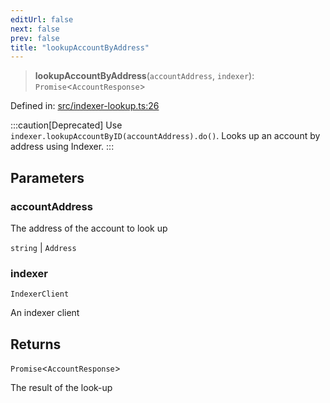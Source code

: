 ```yaml
---
editUrl: false
next: false
prev: false
title: "lookupAccountByAddress"
---
```


> **lookupAccountByAddress**(`accountAddress`, `indexer`): `Promise`\<`AccountResponse`\>

Defined in: [src/indexer-lookup.ts:26](https://github.com/algorandfoundation/algokit-utils-ts/blob/45957336d0cbf88c980c0a3343335a5e5e142c93/src/indexer-lookup.ts#L26)

:::caution[Deprecated]
Use `indexer.lookupAccountByID(accountAddress).do()`.
Looks up an account by address using Indexer.
:::

## Parameters

### accountAddress

The address of the account to look up

`string` | `Address`

### indexer

`IndexerClient`

An indexer client

## Returns

`Promise`\<`AccountResponse`\>

The result of the look-up
